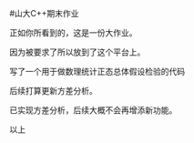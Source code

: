 #山大C++期末作业

正如你所看到的，这是一份大作业。

因为被要求了所以放到了这个平台上。

写了一个用于做数理统计正态总体假设检验的代码

后续打算更新方差分析。

已实现方差分析，后续大概不会再增添新功能。

以上
